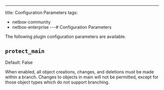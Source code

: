 ---
title: Configuration Parameters
tags:
  - netbox-community
  - netbox-enterprise
---# Configuration Parameters

The following plugin configuration parameters are available.

## `protect_main`

Default: False

When enabled, all object creations, changes, and deletions must be made within a branch. Changes to objects in main will not be permitted, except for those object types which do not support branching.

